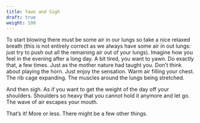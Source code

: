 ```yaml
---
title: Yawn and Sigh
draft: true
weight: 100
---
```


To start blowing there must be some air in our lungs so take a nice relaxed breath (this is not entirely correct as we always have some air in out lungs: just try to push out all the remaining air out of your lungs). Imagine how you feel in the evening after a long day. A bit tired, you want to yawn. Do exactly that, a few times. Just as the mother nature had taught you. Don’t think about playing the horn. Just enjoy the sensation. Warm air filling your chest. The rib cage expanding. The muscles around the lungs being stretched.

And then sigh. As if you want to get the weight of the day off your shoulders. Shoulders so heavy that you cannot hold it anymore and let go. The wave of air escapes your mouth.

That’s it! More or less. There might be a few other things.
